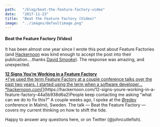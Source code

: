 ```yaml
---
path:	"/blog/beat-the-feature-factory-video"
date:	"2017-11-23"
title:	"Beat the Feature Factory (Video)"
image:	"../images/defaultimage.png"
---
```


#### Beat the Feature Factory (Video)

It has been almost one year since I wrote this post about Feature Factories (and [Hackernoon](https://medium.com/u/4a8a924edf41) was kind enough to accept the post into their publication….thanks [David Smooke](https://medium.com/u/7f91547ce9c9)). The response was amazing, and unexpected.

[**12 Signs You’re Working in a Feature Factory**  
*I’ve used the term Feature Factory at a couple conference talks over the past two years. I started using the term when a software developer…*hackernoon.com](https://hackernoon.com/12-signs-youre-working-in-a-feature-factory-44a5b938d6a2 "https://hackernoon.com/12-signs-youre-working-in-a-feature-factory-44a5b938d6a2")[](https://hackernoon.com/12-signs-youre-working-in-a-feature-factory-44a5b938d6a2)People keep contacting me asking “what can we do to fix this?” A couple weeks ago, I spoke at the [Øredev ](https://medium.com/u/67badc094d24)conference in Malmö, Sweden. The talk — Beat the Feature Factory — covers my current thinking on how to shift the tide.

Happy to answer any questions here, or on Twitter (@johncutlefish).

